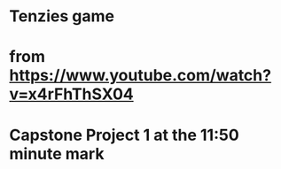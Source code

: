 # Tenzies game
# from https://www.youtube.com/watch?v=x4rFhThSX04
# Capstone Project 1 at the 11:50 minute mark
